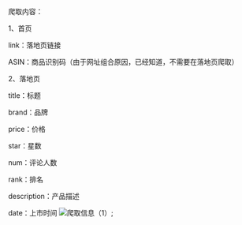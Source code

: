 爬取内容：

1、首页

link：落地页链接

ASIN：商品识别码（由于网址组合原因，已经知道，不需要在落地页爬取）

2、落地页

title：标题

brand：品牌

price：价格

star：星数

num：评论人数

rank：排名

description：产品描述

date：上市时间
![爬取信息（1）](Amazon/img/1.png);
